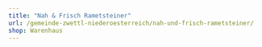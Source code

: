 ```yaml
---
title: "Nah & Frisch Rametsteiner"
url: /gemeinde-zwettl-niederoesterreich/nah-und-frisch-rametsteiner/
shop: Warenhaus
---
```

